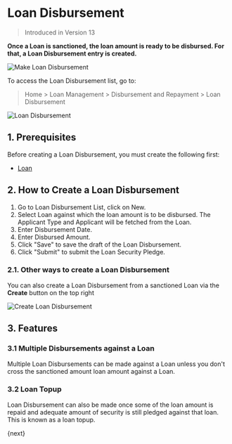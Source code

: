 <!-- add-breadcrumbs -->
# Loan Disbursement
> Introduced in Version 13

**Once a Loan is sanctioned, the loan amount is ready to be disbursed. For that, a Loan Disbursement entry is created.**

<img class="screenshot" alt="Make Loan Disbursement" src="{{docs_base_url}}/assets/img/loan-management/loan-disbursement-flow.png">

To access the Loan Disbursement list, go to:
> Home > Loan Management > Disbursement and Repayment > Loan Disbursement


<img class="screenshot" alt="Loan Disbursement" src="{{docs_base_url}}/assets/img/loan-management/loan-disbursement.png">

## 1. Prerequisites
Before creating a Loan Disbursement, you must create the following first:

* [Loan](/docs/user/manual/en/loan-management/loan)


## 2. How to Create a Loan Disbursement
1. Go to Loan Disbursement List, click on New.
2. Select Loan against which the loan amount is to be disbursed. The Applicant Type and Applicant will be fetched from the Loan.
3. Enter Disbursement Date.
4. Enter Disbursed Amount.
7. Click "Save" to save the draft of the Loan Disbursement.
8. Click "Submit" to submit the Loan Security Pledge.

### 2.1. Other ways to create a Loan Disbursement
You can also create a Loan Disbursement from a sanctioned Loan via the **Create** button on the top right

<img class="screenshot" alt="Create Loan Disbursement" src="{{docs_base_url}}/assets/img/loan-management/create-loan-disbursement.png">

## 3. Features

### 3.1 Multiple Disbursements against a Loan
Multiple Loan Disbursements can be made against a Loan unless you don't cross the sanctioned amount loan amount against a Loan.

### 3.2 Loan Topup
Loan Disbursement can also be made once some of the loan amount is repaid and adequate amount of security is still pledged against that loan. This is known as a loan topup.

{next}



